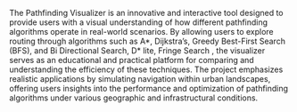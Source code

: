 The Pathfinding Visualizer is an innovative and interactive tool designed to 
provide users with a visual understanding of how different pathfinding algorithms 
operate in real-world scenarios. By allowing users to explore routing through 
algorithms such as A*, Dijkstra’s, Greedy Best-First Search (BFS), and Bi
Directional Search, D* lite, Fringe Search , the visualizer serves as an educational 
and practical platform for comparing and understanding the efficiency of these 
techniques. The project emphasizes realistic applications by simulating navigation 
within urban landscapes, offering users insights into the performance and 
optimization of pathfinding algorithms under various geographic and 
infrastructural conditions. 
